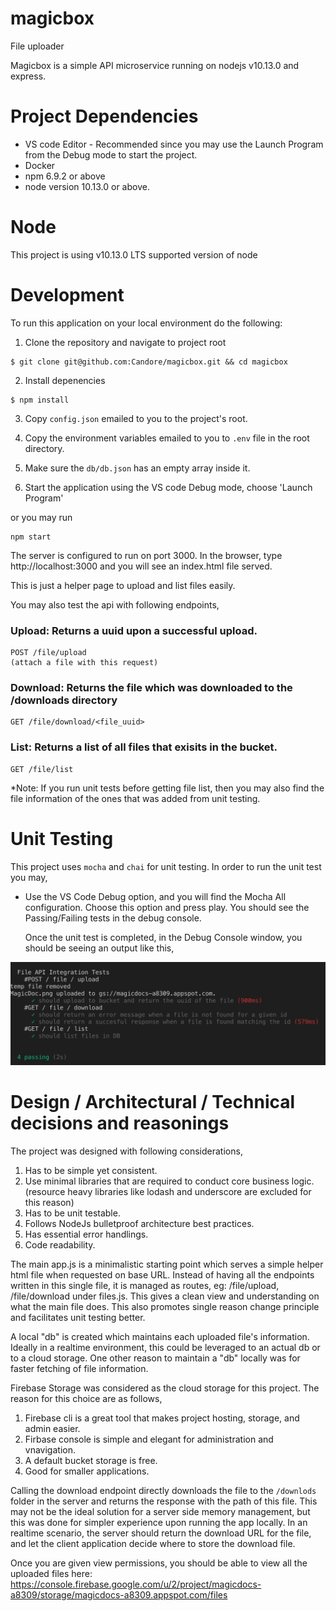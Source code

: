 # magicbox
File uploader

Magicbox is a simple API microservice running on nodejs v10.13.0 and express.

# Project Dependencies
* VS code Editor - Recommended since you may use the Launch Program from the Debug mode to start the project.
* Docker
* npm 6.9.2 or above
* node version 10.13.0 or above.

# Node
This project is using v10.13.0 LTS supported version of node

# Development

To run this application on your local environment do the following: 

1. Clone the repository and navigate to project root

```
$ git clone git@github.com:Candore/magicbox.git && cd magicbox
```

2. Install depenencies

```
$ npm install
```

3. Copy `config.json` emailed to you to the project's root. 

4. Copy the environment variables emailed to you to `.env` file in the root directory.

5. Make sure the `db/db.json` has an empty array inside it.

6. Start the application using the VS code Debug mode, choose 'Launch Program'

or you may run 
```
npm start
```

The server is configured to run on port 3000. In the browser, type http://localhost:3000 and you will see an index.html file served.

This is just a helper page to upload and list files easily.

You may also test the api with following endpoints,

### Upload: Returns a uuid upon a successful upload.
```
POST /file/upload 
(attach a file with this request)
```

### Download: Returns the file which was downloaded to the /downloads directory
```
GET /file/download/<file_uuid>
```
### List: Returns a list of all files that exisits in the bucket.
```
GET /file/list 
```
*Note: If you run unit tests before getting file list, then you may also find the file information of the ones that was added from unit testing.

# Unit Testing

 This project uses `mocha` and `chai` for unit testing.
 In order to run the unit test you may,
 * Use the VS Code Debug option, and you will find the Mocha All configuration. Choose this option and press play.
   You should see the Passing/Failing tests in the debug console.
   
   Once the unit test is completed, in the Debug Console window, you should be seeing an output like this,

![mocha output](https://github.com/Candore/magicbox/blob/master/test/Unittest.png)

# Design / Architectural / Technical decisions and reasonings

 The project was designed with following considerations,

 1. Has to be simple yet consistent.
 2. Use minimal libraries that are required to conduct core business logic. (resource heavy libraries like lodash and underscore are excluded for this reason)
 3. Has to be unit testable. 
 4. Follows NodeJs bulletproof architecture best practices.
 5. Has essential error handlings.
 6. Code readability.

 The main app.js is a minimalistic starting point which serves a simple helper html file when requested on base URL. Instead of having all the endpoints written in this single file, it is managed as routes, eg: /file/upload, /file/download under files.js. This gives a clean view and understanding on what the main file does. This also promotes single reason change principle and facilitates unit testing better.

A local "db" is created which maintains each uploaded file's information. Ideally in a realtime environment, this could be leveraged to an actual db or to a cloud storage. One other reason to maintain a "db" locally was for faster fetching of file information. 

Firebase Storage was considered as the cloud storage for this project. The reason for this choice are as follows, 
 1. Firebase cli is a great tool that makes project hosting, storage, and admin easier.
 2. Firbase console is simple and elegant for administration and vnavigation.
 3. A default bucket storage is free.
 4. Good for smaller applications.

Calling the download endpoint directly downloads the file to the `/downlods` folder in the server and returns the response with the path of this file. This may not be the ideal solution for a server side memory management, but this was done for simpler experience upon running the app locally. In an realtime scenario, the server should return the download URL for the file, and let the client application decide where to store the download file.

Once you are given view permissions, you should be able to view all the uploaded files here: https://console.firebase.google.com/u/2/project/magicdocs-a8309/storage/magicdocs-a8309.appspot.com/files



